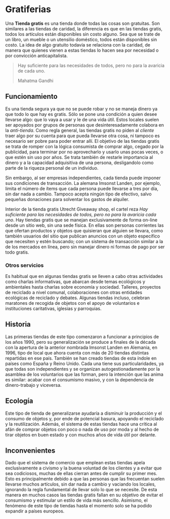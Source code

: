 # Gratiferias

Una **Tienda gratis** es una tienda donde todas las cosas son gratuitas. Son similares a las tiendas de caridad, la 
diferencia es que en las tiendas gratis, todos los artículos están disponibles sin costo alguno. Sea que se trate de 
un libro, un mueble o un utensilio doméstico, todos están disponibles sin costo. La idea de algo gratuito todavía se 
relaciona con la caridad, de manera que quienes vienen a estas tiendas lo hacen sea por necesidad o por convicción 
anticapitalista.

> Hay suficiente para las necesidades de todos, pero no para la avaricia de cada uno.
> 
> Mahatma Gandhi

## Funcionamiento 

Es una tienda segura ya que no se puede robar y no se maneja dinero ya que todo lo que hay es gratis. Sólo se pone una condición a 
quien desee llevarse algo: que lo vaya a usar y le de una vida útil. Estos locales suelen ser apoyados por grupos de personas que 
desinteresadamente colabora en la *anti-tienda*. Como regla general, las tiendas gratis no piden al *cliente* traer algo por su cuenta 
para que pueda llevarse otra cosa, ni tampoco es necesario ser pobre para poder entrar allí. El objetivo de las tiendas gratis se trata 
de romper con la lógica consumista de comprar algo, cegado por la publicidad, para terminar por no aprovecharlo y usarlo unas pocas 
veces, o que estén sin uso por años. Se trata también de restarle importancia al dinero y a la capacidad adquisitiva de una persona, 
desligandolo como parte de la riqueza personal de un individuo.

Sin embargo, al ser empresas independientes, cada tienda puede imponer sus condiciones de transacción. La alemana Imsonst Landen, por 
ejemplo, limita el número de ítems que cada persona puede llevarse a tres por día, sin dar nada a cambio. Tampoco acepta ningún tipo de 
efectivo, salvo pequeñas donaciones para solventar los gastos de alquiler.

Interior de la tienda gratis Utrecht Giveaway shop, el cartel reza *Hay suficiente para las necesidades de todos, pero no 
para la avaricia cada uno*. Hay tiendas gratis que se manejan exclusivamente de forma on-line desde un sitio web, sin una sede física. 
En ellas son personas corrientes las que ofertan productos y objetos que quisieran que alguien se llevara, como también usuarios del 
sitio que publican anuncios con un objeto específico que necesiten y estén buscando; con un sistema de transacción similar a la de los 
mercados en línea, pero sin manejar dinero ni formas de pago por ser todo gratis.

### Otros servicios 

Es habitual que en algunas tiendas gratis se lleven a cabo otras actividades como charlas informativas, que abarcan desde temas 
ecológicos y ambientales hasta charlas sobre economía y sociedad. Talleres, proyectos de reciclado a nivel comunal, colaboraciones con 
otras entidades ecológicas de reciclado y debates. Algunas tiendas incluso, celebran maratones de recogida de objetos con el apoyo de 
voluntarios e instituciones caritativas, iglesias y parroquias.

## Historia 

Las primeras tiendas de este tipo comenzaron a funcionar a principios de los años 1990, pero su generalización se 
produce a finales de la década con la apertura de la anterior nombrada Imsonst Landen en Alemania, en 1996, tipo de 
local que ahora cuenta con más de 20 tiendas distintas repartidas en ese país. También se han creado tiendas de esta 
índole en países como España y Reino Unido. Cada una tiene sus particularidades, ya que todas son independientes y 
se organizan autogestionadamente por la asamblea de los voluntarios que las forman, pero la intención que las anima 
es similar: acabar con el consumismo masivo, y con la dependencia de dinero-trabajo y viceversa.

## Ecología 

Este tipo de tienda de generalizarse ayudaría a disminuir la producción y el consumo de objetos y, por ende de potencial basura, 
apoyando el reciclado y la reutilización. Además, el sistema de estas tiendas hace una crítica al afán de comprar objetos con poco o 
nada de uso por moda y al hecho de tirar objetos en buen estado y con muchos años de vida útil por delante.

## Inconvenientes 

Dado que el sistema de comercio que emplean estas tiendas apela exclusivamente a civismo y la buena voluntad de los clientes y a evitar 
que sea codiciosos, muchas de ellas cierran antes de cumplir su primer mes. Esto es principalmente debido a que las personas que las 
frecuentan suelen llevarse muchos artículos, sin dar nada a cambio y vaciando los locales, ignorando la regla fundamental de llevar 
solo lo que se necesite. De esta manera en muchos casos las tiendas gratis fallan en su objetivo de evitar el consumismo y estimular un 
estilo de vida más sencillo. Asimismo, el fenómeno de este tipo de tiendas hasta el momento solo se ha 
podido expandir a países europeos.
